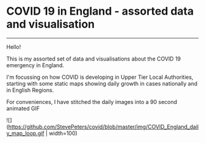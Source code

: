 # COVID 19 in England - assorted data and visualisation
---
Hello!

This is my assorted set of data and visualisations about the COVID 19 emergency in England.

I'm focussing on how COVID is developing in Upper Tier Local Authorities, starting with some static maps showing daily growth in cases nationally and in English Regions.

For conveniences, I have stitched the daily images into a 90 second animated GIF 

![](https://github.com/StevePeters/covid/blob/master/img/COVID_England_daily_map_loop.gif | width=100)

